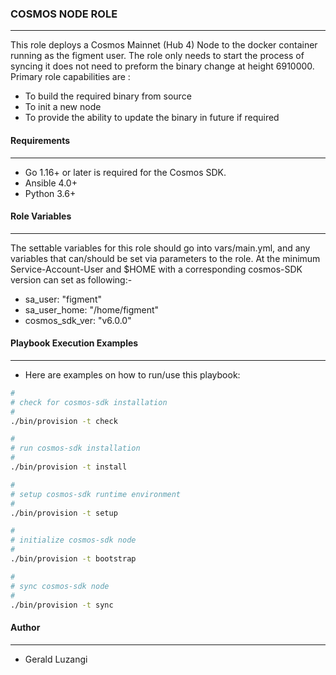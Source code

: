 ### COSMOS NODE ROLE
--------------------

This role deploys a Cosmos Mainnet (Hub 4) Node to the docker container running as the figment user. The role only needs to start the process of syncing it does not need to preform the binary change at height 6910000. Primary role capabilities are :

- To build the required binary from source
- To init a new node
- To provide the ability to update the binary in future if required

#### Requirements
-----------------

- Go 1.16+ or later is required for the Cosmos SDK.
- Ansible 4.0+
- Python 3.6+

#### Role Variables
-------------------

The settable variables for this role should go into vars/main.yml, and any variables that can/should be set via parameters to the role. At the minimum Service-Account-User and $HOME
with a corresponding cosmos-SDK version can set as following:-

- sa_user: "figment"
- sa_user_home: "/home/figment"
- cosmos_sdk_ver: "v6.0.0"

#### Playbook Execution Examples
--------------------------------

- Here are examples on how to run/use this playbook:

```bash
#
# check for cosmos-sdk installation
#
./bin/provision -t check

#
# run cosmos-sdk installation
#
./bin/provision -t install

#
# setup cosmos-sdk runtime environment
#
./bin/provision -t setup

#
# initialize cosmos-sdk node
#
./bin/provision -t bootstrap

#
# sync cosmos-sdk node
#
./bin/provision -t sync
```

#### Author
-----------

- Gerald Luzangi